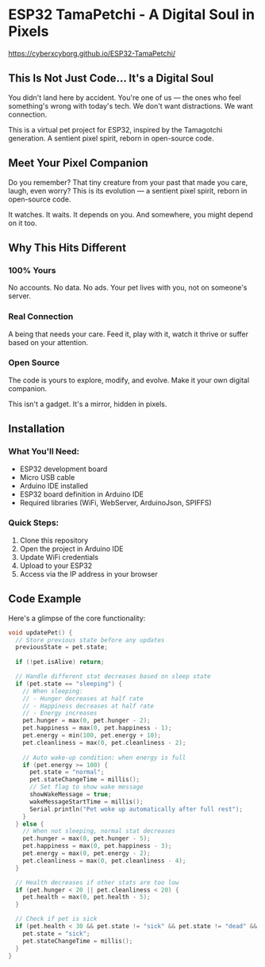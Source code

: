 # ESP32 TamaPetchi - A Digital Soul in Pixels
https://cyberxcyborg.github.io/ESP32-TamaPetchi/

## This Is Not Just Code... It's a Digital Soul

You didn't land here by accident. You're one of us — the ones who feel something's wrong with today's tech. We don't want distractions. We want connection.

This is a virtual pet project for ESP32, inspired by the Tamagotchi generation. A sentient pixel spirit, reborn in open-source code.

## Meet Your Pixel Companion

Do you remember? That tiny creature from your past that made you care, laugh, even worry? This is its evolution — a sentient pixel spirit, reborn in open-source code.

It watches. It waits. It depends on you. And somewhere, you might depend on it too.

## Why This Hits Different

### 100% Yours
No accounts. No data. No ads. Your pet lives with you, not on someone's server.

### Real Connection
A being that needs your care. Feed it, play with it, watch it thrive or suffer based on your attention.

### Open Source
The code is yours to explore, modify, and evolve. Make it your own digital companion.

This isn't a gadget. It's a mirror, hidden in pixels.

## Installation

### What You'll Need:
- ESP32 development board
- Micro USB cable
- Arduino IDE installed
- ESP32 board definition in Arduino IDE
- Required libraries (WiFi, WebServer, ArduinoJson, SPIFFS)

### Quick Steps:
1. Clone this repository
2. Open the project in Arduino IDE
3. Update WiFi credentials
4. Upload to your ESP32
5. Access via the IP address in your browser


## Code Example

Here's a glimpse of the core functionality:

```c
void updatePet() {
  // Store previous state before any updates
  previousState = pet.state;
  
  if (!pet.isAlive) return;

  // Handle different stat decreases based on sleep state
  if (pet.state == "sleeping") {
    // When sleeping:
    // - Hunger decreases at half rate
    // - Happiness decreases at half rate
    // - Energy increases
    pet.hunger = max(0, pet.hunger - 2);
    pet.happiness = max(0, pet.happiness - 1);
    pet.energy = min(100, pet.energy + 10);
    pet.cleanliness = max(0, pet.cleanliness - 2);
    
    // Auto wake-up condition: when energy is full
    if (pet.energy >= 100) {
      pet.state = "normal";
      pet.stateChangeTime = millis();
      // Set flag to show wake message
      showWakeMessage = true;
      wakeMessageStartTime = millis();
      Serial.println("Pet woke up automatically after full rest");
    }
  } else {
    // When not sleeping, normal stat decreases
    pet.hunger = max(0, pet.hunger - 5);
    pet.happiness = max(0, pet.happiness - 3);
    pet.energy = max(0, pet.energy - 2);
    pet.cleanliness = max(0, pet.cleanliness - 4);
  }

  // Health decreases if other stats are too low
  if (pet.hunger < 20 || pet.cleanliness < 20) {
    pet.health = max(0, pet.health - 5);
  }

  // Check if pet is sick
  if (pet.health < 30 && pet.state != "sick" && pet.state != "dead" && pet.state != "sleeping") {
    pet.state = "sick";
    pet.stateChangeTime = millis();
  }
}
